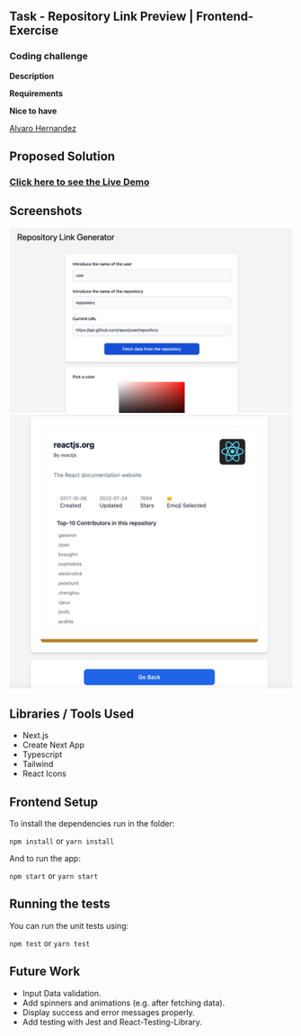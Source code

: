## Task - Repository Link Preview | Frontend-Exercise
### Coding challenge

**Description**


**Requirements**


**Nice to have**


[Alvaro Hernandez](mailto:alvarohernandezassens@gmail.com)

## Proposed Solution




### [Click here to see the Live Demo](https://repo-links.vercel.app/)
## Screenshots

![Main](assets/Screenshot1.png)
![Main-2](assets/Screenshot2.png)

## Libraries / Tools Used

- Next.js
- Create Next App
- Typescript
- Tailwind
- React Icons

## Frontend Setup

To install the dependencies run in the folder:

`npm install` or `yarn install`

And to run the app:

`npm start` or `yarn start`

## Running the tests

You can run the unit tests using:

`npm test` or `yarn test`

## Future Work

- Input Data validation.
- Add spinners and animations (e.g. after fetching data).
- Display success and error messages properly.
- Add testing with Jest and React-Testing-Library.